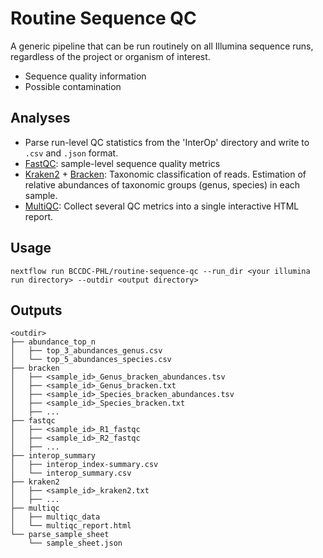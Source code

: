 # Routine Sequence QC
A generic pipeline that can be run routinely on all Illumina sequence runs, regardless of the project or organism of interest.

* Sequence quality information
* Possible contamination

## Analyses

* Parse run-level QC statistics from the 'InterOp' directory and write to `.csv` and `.json` format.
* [FastQC](https://www.bioinformatics.babraham.ac.uk/projects/fastqc/): sample-level sequence quality metrics
* [Kraken2](https://github.com/DerrickWood/kraken2) + [Bracken](https://github.com/jenniferlu717/Bracken): Taxonomic classification
of reads. Estimation of relative abundances of taxonomic groups (genus, species) in each sample.
* [MultiQC](https://github.com/ewels/MultiQC): Collect several QC metrics into a single interactive HTML report.

## Usage

```
nextflow run BCCDC-PHL/routine-sequence-qc --run_dir <your illumina run directory> --outdir <output directory>
```

## Outputs

```
<outdir>
├── abundance_top_n
│   ├── top_3_abundances_genus.csv
│   └── top_5_abundances_species.csv
├── bracken
│   ├── <sample_id>_Genus_bracken_abundances.tsv
│   ├── <sample_id>_Genus_bracken.txt
│   ├── <sample_id>_Species_bracken_abundances.tsv
│   ├── <sample_id>_Species_bracken.txt
│   ├── ...
├── fastqc
│   ├── <sample_id>_R1_fastqc
│   ├── <sample_id>_R2_fastqc
│   ├── ...
├── interop_summary
│   ├── interop_index-summary.csv
│   └── interop_summary.csv
├── kraken2
│   ├── <sample_id>_kraken2.txt
│   ├── ...
├── multiqc
│   ├── multiqc_data
│   └── multiqc_report.html
└── parse_sample_sheet
    └── sample_sheet.json
```
